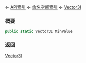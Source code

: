 ← [API索引](Api-Index) ← [命名空间索引](Namespace-Index) ← [Vector3I](VRageMath.Vector3I)

### 概要

```csharp
public static Vector3I MinValue
```

### 返回

[Vector3I](VRageMath.Vector3I)

